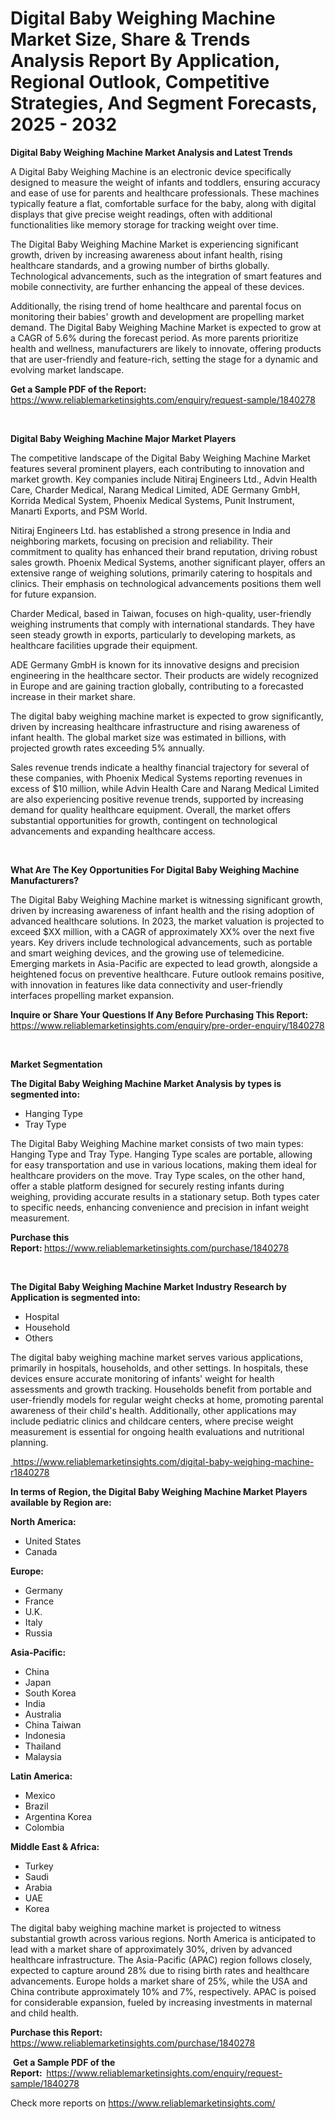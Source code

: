 <p><h1>Digital Baby Weighing Machine Market Size, Share & Trends Analysis Report By Application, Regional Outlook, Competitive Strategies, And Segment Forecasts, 2025 - 2032</h1></p><p><strong>Digital Baby Weighing Machine Market Analysis and Latest Trends</strong></p>
<p><p>A Digital Baby Weighing Machine is an electronic device specifically designed to measure the weight of infants and toddlers, ensuring accuracy and ease of use for parents and healthcare professionals. These machines typically feature a flat, comfortable surface for the baby, along with digital displays that give precise weight readings, often with additional functionalities like memory storage for tracking weight over time. </p><p>The Digital Baby Weighing Machine Market is experiencing significant growth, driven by increasing awareness about infant health, rising healthcare standards, and a growing number of births globally. Technological advancements, such as the integration of smart features and mobile connectivity, are further enhancing the appeal of these devices. </p><p>Additionally, the rising trend of home healthcare and parental focus on monitoring their babies' growth and development are propelling market demand. The Digital Baby Weighing Machine Market is expected to grow at a CAGR of 5.6% during the forecast period. As more parents prioritize health and wellness, manufacturers are likely to innovate, offering products that are user-friendly and feature-rich, setting the stage for a dynamic and evolving market landscape.</p></p>
<p><strong>Get a Sample PDF of the Report:&nbsp;</strong> <a href="https://www.reliablemarketinsights.com/enquiry/request-sample/1840278?utm_campaign=2280&utm_medium=2&utm_source=Github&utm_content=ia&utm_term=05032025&utm_id=digital-baby-weighing-machine">https://www.reliablemarketinsights.com/enquiry/request-sample/1840278</a></p>
<p>&nbsp;</p>
<p><strong>Digital Baby Weighing Machine Major Market Players</strong></p>
<p><p>The competitive landscape of the Digital Baby Weighing Machine Market features several prominent players, each contributing to innovation and market growth. Key companies include Nitiraj Engineers Ltd., Advin Health Care, Charder Medical, Narang Medical Limited, ADE Germany GmbH, Korrida Medical System, Phoenix Medical Systems, Punit Instrument, Manarti Exports, and PSM World.</p><p>Nitiraj Engineers Ltd. has established a strong presence in India and neighboring markets, focusing on precision and reliability. Their commitment to quality has enhanced their brand reputation, driving robust sales growth. Phoenix Medical Systems, another significant player, offers an extensive range of weighing solutions, primarily catering to hospitals and clinics. Their emphasis on technological advancements positions them well for future expansion.</p><p>Charder Medical, based in Taiwan, focuses on high-quality, user-friendly weighing instruments that comply with international standards. They have seen steady growth in exports, particularly to developing markets, as healthcare facilities upgrade their equipment. </p><p>ADE Germany GmbH is known for its innovative designs and precision engineering in the healthcare sector. Their products are widely recognized in Europe and are gaining traction globally, contributing to a forecasted increase in their market share.</p><p>The digital baby weighing machine market is expected to grow significantly, driven by increasing healthcare infrastructure and rising awareness of infant health. The global market size was estimated in billions, with projected growth rates exceeding 5% annually. </p><p>Sales revenue trends indicate a healthy financial trajectory for several of these companies, with Phoenix Medical Systems reporting revenues in excess of $10 million, while Advin Health Care and Narang Medical Limited are also experiencing positive revenue trends, supported by increasing demand for quality healthcare equipment. Overall, the market offers substantial opportunities for growth, contingent on technological advancements and expanding healthcare access.</p></p>
<p>&nbsp;</p>
<p><strong>What Are The Key Opportunities For Digital Baby Weighing Machine Manufacturers?</strong></p>
<p><p>The Digital Baby Weighing Machine market is witnessing significant growth, driven by increasing awareness of infant health and the rising adoption of advanced healthcare solutions. In 2023, the market valuation is projected to exceed $XX million, with a CAGR of approximately XX% over the next five years. Key drivers include technological advancements, such as portable and smart weighing devices, and the growing use of telemedicine. Emerging markets in Asia-Pacific are expected to lead growth, alongside a heightened focus on preventive healthcare. Future outlook remains positive, with innovation in features like data connectivity and user-friendly interfaces propelling market expansion.</p></p>
<p><strong>Inquire or Share Your Questions If Any Before Purchasing This Report:</strong> <a href="https://www.reliablemarketinsights.com/enquiry/pre-order-enquiry/1840278?utm_campaign=2280&utm_medium=2&utm_source=Github&utm_content=ia&utm_term=05032025&utm_id=digital-baby-weighing-machine">https://www.reliablemarketinsights.com/enquiry/pre-order-enquiry/1840278</a></p>
<p>&nbsp;</p>
<p><strong>Market Segmentation</strong></p>
<p><strong>The Digital Baby Weighing Machine Market Analysis by types is segmented into:</strong></p>
<p><ul><li>Hanging Type</li><li>Tray Type</li></ul></p>
<p><p>The Digital Baby Weighing Machine market consists of two main types: Hanging Type and Tray Type. Hanging Type scales are portable, allowing for easy transportation and use in various locations, making them ideal for healthcare providers on the move. Tray Type scales, on the other hand, offer a stable platform designed for securely resting infants during weighing, providing accurate results in a stationary setup. Both types cater to specific needs, enhancing convenience and precision in infant weight measurement.</p></p>
<p><strong>Purchase this Report:&nbsp;</strong><a href="https://www.reliablemarketinsights.com/purchase/1840278?utm_campaign=2280&utm_medium=2&utm_source=Github&utm_content=ia&utm_term=05032025&utm_id=digital-baby-weighing-machine">https://www.reliablemarketinsights.com/purchase/1840278</a></p>
<p>&nbsp;</p>
<p><strong>The Digital Baby Weighing Machine Market Industry Research by Application is segmented into:</strong></p>
<p><ul><li>Hospital</li><li>Household</li><li>Others</li></ul></p>
<p><p>The digital baby weighing machine market serves various applications, primarily in hospitals, households, and other settings. In hospitals, these devices ensure accurate monitoring of infants' weight for health assessments and growth tracking. Households benefit from portable and user-friendly models for regular weight checks at home, promoting parental awareness of their child's health. Additionally, other applications may include pediatric clinics and childcare centers, where precise weight measurement is essential for ongoing health evaluations and nutritional planning.</p></p>
<p><a href="https://www.reliablemarketinsights.com/digital-baby-weighing-machine-r1840278?utm_campaign=2280&utm_medium=2&utm_source=Github&utm_content=ia&utm_term=05032025&utm_id=digital-baby-weighing-machine">&nbsp;https://www.reliablemarketinsights.com/digital-baby-weighing-machine-r1840278</a></p>
<p><strong>In terms of Region, the Digital Baby Weighing Machine Market Players available by Region are:</strong></p>
<p>
    <p> <strong> North America: </strong>
        <ul>
            <li>United States</li>
            <li>Canada</li>
        </ul>
        </p> 
    <p> <strong> Europe: </strong>
        <ul>
            <li>Germany</li>
            <li>France</li>
            <li>U.K.</li>
            <li>Italy</li>
            <li>Russia</li>
        </ul>
        </p> 
    <p> <strong> Asia-Pacific: </strong>
        <ul>
            <li>China</li>
            <li>Japan</li>
            <li>South Korea</li>
            <li>India</li>
            <li>Australia</li>
            <li>China Taiwan</li>
            <li>Indonesia</li>
            <li>Thailand</li>
            <li>Malaysia</li>
        </ul>
        </p> 
    <p> <strong> Latin America: </strong>
        <ul>
            <li>Mexico</li>
            <li>Brazil</li>
            <li>Argentina Korea</li>
            <li>Colombia</li>
        </ul>
        </p> 
    <p> <strong> Middle East & Africa: </strong>
        <ul>
            <li>Turkey</li>
            <li>Saudi</li>
            <li>Arabia</li>
            <li>UAE</li>
            <li>Korea</li>
        </ul>
    </p>
    </p>
<p><p>The digital baby weighing machine market is projected to witness substantial growth across various regions. North America is anticipated to lead with a market share of approximately 30%, driven by advanced healthcare infrastructure. The Asia-Pacific (APAC) region follows closely, expected to capture around 28% due to rising birth rates and healthcare advancements. Europe holds a market share of 25%, while the USA and China contribute approximately 10% and 7%, respectively. APAC is poised for considerable expansion, fueled by increasing investments in maternal and child health.</p></p>
<p><strong>Purchase this Report: </strong><a href="https://www.reliablemarketinsights.com/purchase/1840278?utm_campaign=2280&utm_medium=2&utm_source=Github&utm_content=ia&utm_term=05032025&utm_id=digital-baby-weighing-machine">https://www.reliablemarketinsights.com/purchase/1840278</a></p>
<p>&nbsp;<strong>Get a Sample PDF of the Report:&nbsp;&nbsp;</strong><a href="https://www.reliablemarketinsights.com/enquiry/request-sample/1840278?utm_campaign=2280&utm_medium=2&utm_source=Github&utm_content=ia&utm_term=05032025&utm_id=digital-baby-weighing-machine">https://www.reliablemarketinsights.com/enquiry/request-sample/1840278</a></p>
<p><strong></strong></p>
<p>Check more reports on <a href="https://www.reliablemarketinsights.com/?utm_campaign=2280&utm_medium=2&utm_source=Github&utm_content=ia&utm_term=05032025&utm_id=digital-baby-weighing-machine">https://www.reliablemarketinsights.com/</a></p>